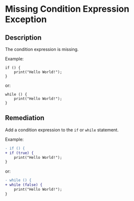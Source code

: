 # Missing Condition Expression Exception

## Description

The condition expression is missing.

Example:

```step
if () {
    print("Hello World!");
}
```

or:

```step
while () {
    print("Hello World!");
}
```

## Remediation

Add a condition expression to the `if` or `while` statement.

Example:

```diff
- if () {
+ if (true) {
    print("Hello World!");
}
```

or:

```diff
- while () {
+ while (false) {
    print("Hello World!");
}
```

